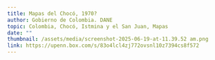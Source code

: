 ```yaml
---
title: Mapas del Chocó, 1970?
author: Gobierno de Colombia. DANE
topic: Colombia, Chocó, Istmina y el San Juan, Mapas
date: ""
thumbnail: /assets/media/screenshot-2025-06-19-at-11.39.52 am.png
link: https://upenn.box.com/s/83o4lcl4zj772ovsnl10z7394cs8f572
---
```

